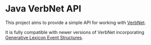 # Java VerbNet API

This project aims to provide a simple API for working with [VerbNet](https://verbs.colorado.edu/verbnet/).

It is fully compatible with newer versions of VerbNet incorporating [Generative Lexicon Event Structures](http://www.lrec-conf.org/proceedings/lrec2018/pdf/1056.pdf).

